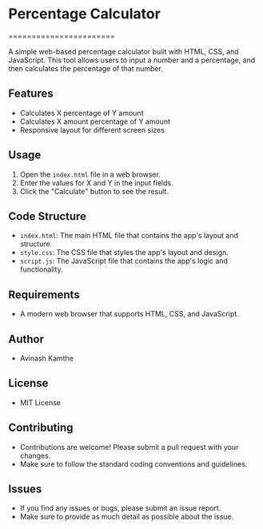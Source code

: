 # Percentage Calculator
=======================

A simple web-based percentage calculator built with HTML, CSS, and JavaScript. This tool allows users to input a number and a percentage, and then calculates the percentage of that number.

## Features

* Calculates X percentage of Y amount
* Calculates X amount percentage of Y amount
* Responsive layout for different screen sizes

## Usage

1. Open the `index.html` file in a web browser.
2. Enter the values for X and Y in the input fields.
3. Click the "Calculate" button to see the result.

## Code Structure

* `index.html`: The main HTML file that contains the app's layout and structure.
* `style.css`: The CSS file that styles the app's layout and design.
* `script.js`: The JavaScript file that contains the app's logic and functionality.

## Requirements

* A modern web browser that supports HTML, CSS, and JavaScript.

## Author

* Avinash Kamthe

## License

* MIT License

## Contributing

* Contributions are welcome! Please submit a pull request with your changes.
* Make sure to follow the standard coding conventions and guidelines.

## Issues

* If you find any issues or bugs, please submit an issue report.
* Make sure to provide as much detail as possible about the issue.
